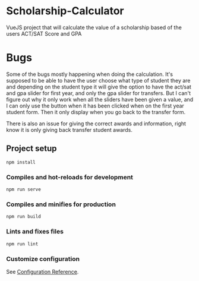 # Scholarship-Calculator
VueJS project that will calculate the value of a scholarship based of the users ACT/SAT Score and GPA

# Bugs
Some of the bugs mostly happening when doing the calculation. It's supposed to be able to have the user choose what type of student they are and depending on the student type it will give the option to have the act/sat and gpa slider for first year, and only the gpa slider for transfers. But I can't figure out why it only work when all the sliders have been given a value, and I can only use the button when it has been clicked when on the first year student form. Then it only display when you go back to the transfer form.

There is also an issue for giving the correct awards and information, right know it is only giving back transfer student awards. 

## Project setup
```
npm install
```

### Compiles and hot-reloads for development
```
npm run serve
```

### Compiles and minifies for production
```
npm run build
```

### Lints and fixes files
```
npm run lint
```

### Customize configuration
See [Configuration Reference](https://cli.vuejs.org/config/).
